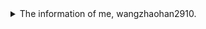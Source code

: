 <details>
<summary>The information of me, wangzhaohan2910.</summary>

- 👋 Hi, I’m @wangzhaohan2910
- 👀 I’m interested in OI.
- 🌱 I’m currently learning Graph Theory.
- 💞️ I’m looking to collaborate on Online Judges.
- ☎ How to reach me? My phone number is +86 15626067976.
- 📧 And, my email address is wangcf3000@sina.com or wangzhaohan2910@outlook/hotmail.com.
- 😄 Pronouns: He or Him ~in Minecraft~.
- ⚡ Fun fake: I AK IOI!
- 😁 [My Blog](//wangzhaohan2910.github.io)
- 💻 [My Luogu account](//www.luogu.com.cn/user/629944)
- 💻 [My Pastebin account](//pastebin.com/u/len2910)
- 💻 [My CSDN account](https://blog.csdn.net/m0_70698556)
- 💻 [My Gitee account](//gitee.com/wangzhaohan2910)
- 💻 [My Gitea account](//gitea.com/wangzhaohan2910)
- 💻 [My SourceForge account](//sourceforge.net/u/wangzhaohan2910/profile)
<!---
wangzhaohan2910/wangzhaohan2910 is a ✨ special ✨ repository because its `README.md` (this file) appears on your GitHub profile.
You can click the Preview link to take a look at your changes.
--->
</details>
